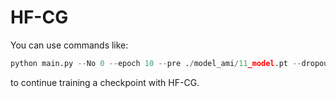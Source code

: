 # HF-CG
You can use commands like:

```python
python main.py --No 0 --epoch 10 --pre ./model_ami/11_model.pt --dropout 0.5 --cuda --hfcg
```

to continue training a checkpoint with HF-CG.
